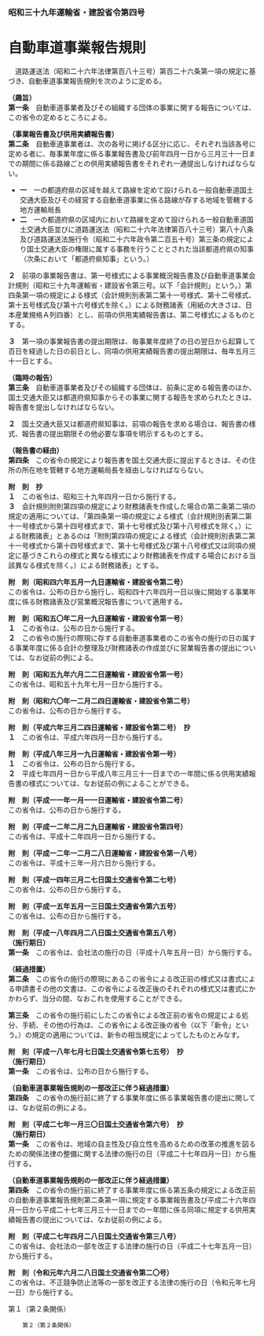 ### 昭和三十九年運輸省・建設省令第四号  
# 自動車道事業報告規則  
　道路運送法（昭和二十六年法律第百八十三号）第百二十六条第一項の規定に基づき、自動車道事業報告規則を次のように定める。  
  
**（趣旨）**  
**第一条**　自動車道事業者及びその組織する団体の事業に関する報告については、この省令の定めるところによる。  
  
**（事業報告書及び供用実績報告書）**  
**第二条**　自動車道事業者は、次の各号に掲げる区分に応じ、それぞれ当該各号に定める者に、毎事業年度に係る事業報告書及び前年四月一日から三月三十一日までの期間に係る路線ごとの供用実績報告書をそれぞれ一通提出しなければならない。  
* **一**　一の都道府県の区域を越えて路線を定めて設けられる一般自動車道国土交通大臣及びその経営する自動車道事業に係る路線が存する地域を管轄する地方運輸局長  
* **二**　一の都道府県の区域内において路線を定めて設けられる一般自動車道国土交通大臣並びに道路運送法（昭和二十六年法律第百八十三号）第八十八条及び道路運送法施行令（昭和二十六年政令第二百五十号）第三条の規定により国土交通大臣の権限に属する事務を行うこととされた当該都道府県の知事（次条において「都道府県知事」という。）  
  
**２**　前項の事業報告書は、第一号様式による事業概況報告書及び自動車道事業会計規則（昭和三十九年運輸省・建設省令第三号。以下「会計規則」という。）第四条第一項の規定による様式（会計規則別表第二第十一号様式、第十二号様式、第十五号様式及び第十六号様式を除く。）による財務諸表（用紙の大きさは、日本産業規格Ａ列四番）とし、前項の供用実績報告書は、第二号様式によるものとする。  
  
**３**　第一項の事業報告書の提出期限は、毎事業年度終了の日の翌日から起算して百日を経過した日の前日とし、同項の供用実績報告書の提出期限は、毎年五月三十一日とする。  
  
**（臨時の報告）**  
**第三条**　自動車道事業者及びその組織する団体は、前条に定める報告書のほか、国土交通大臣又は都道府県知事からその事業に関する報告を求められたときは、報告書を提出しなければならない。  
  
**２**　国土交通大臣又は都道府県知事は、前項の報告を求める場合は、報告書の様式、報告書の提出期限その他必要な事項を明示するものとする。  
  
**（報告書の経由）**  
**第四条**　この省令の規定により報告書を国土交通大臣に提出するときは、その住所の所在地を管轄する地方運輸局長を経由しなければならない。  
  
**附　則　抄**  
**１**　この省令は、昭和三十九年四月一日から施行する。  
**３**　会計規則附則第四項の規定により財務諸表を作成した場合の第二条第二項の規定の適用については、「第四条第一項の規定による様式（会計規則別表第二第十一号様式から第十四号様式まで、第十七号様式及び第十八号様式を除く。）による財務諸表」とあるのは「附則第四項の規定による様式（会計規則別表第二第十一号様式から第十四号様式まで、第十七号様式及び第十八号様式又は同項の規定に基づきこれらの様式と異なる様式により財務諸表を作成する場合における当該異なる様式を除く。）による財務諸表」とする。  
  
**附　則（昭和四六年五月一九日運輸省・建設省令第二号）**  
この省令は、公布の日から施行し、昭和四十六年四月一日以後に開始する事業年度に係る財務諸表及び営業概況報告書について適用する。  
  
**附　則（昭和五〇年二月一九日運輸省・建設省令第一号）**  
**１**　この省令は、公布の日から施行する。  
**２**　この省令の施行の際現に存する自動車道事業者のこの省令の施行の日の属する事業年度に係る会計の整理及び財務諸表の作成並びに営業報告書の提出については、なお従前の例による。  
  
**附　則（昭和五九年六月二二日運輸省・建設省令第一号）**  
この省令は、昭和五十九年七月一日から施行する。  
  
**附　則（昭和六〇年一二月二四日運輸省・建設省令第二号）**  
この省令は、公布の日から施行する。  
  
**附　則（平成六年三月二四日運輸省・建設省令第二号）　抄**  
**１**　この省令は、平成六年四月一日から施行する。  
  
**附　則（平成八年三月一九日運輸省・建設省令第一号）**  
**１**　この省令は、公布の日から施行する。  
**２**　平成七年四月一日から平成八年三月三十一日までの一年間に係る供用実績報告書の様式については、なお従前の例によることができる。  
  
**附　則（平成一一年一月一一日運輸省・建設省令第二号）**  
この省令は、公布の日から施行する。  
  
**附　則（平成一二年二月二九日運輸省・建設省令第四号）**  
この省令は、平成十二年四月一日から施行する。  
  
**附　則（平成一二年一二月二八日運輸省・建設省令第一八号）**  
この省令は、平成十三年一月六日から施行する。  
  
**附　則（平成一四年三月二七日国土交通省令第二七号）**  
この省令は、公布の日から施行する。  
  
**附　則（平成一五年五月一三日国土交通省令第六五号）**  
この省令は、公布の日から施行する。  
  
**附　則（平成一八年四月二八日国土交通省令第五八号）**  
**（施行期日）**  
**第一条**　この省令は、会社法の施行の日（平成十八年五月一日）から施行する。  
  
**（経過措置）**  
**第二条**　この省令の施行の際現にあるこの省令による改正前の様式又は書式による申請書その他の文書は、この省令による改正後のそれぞれの様式又は書式にかかわらず、当分の間、なおこれを使用することができる。  
  
**第三条**　この省令の施行前にしたこの省令による改正前の省令の規定による処分、手続、その他の行為は、この省令による改正後の省令（以下「新令」という。）の規定の適用については、新令の相当規定によってしたものとみなす。  
  
**附　則（平成一八年七月七日国土交通省令第七五号）　抄**  
**（施行期日）**  
**第一条**　この省令は、公布の日から施行する。  
  
**（自動車道事業報告規則の一部改正に伴う経過措置）**  
**第四条**　この省令の施行前に終了する事業年度に係る事業報告書の提出に関しては、なお従前の例による。  
  
**附　則（平成二七年一月三〇日国土交通省令第六号）　抄**  
**（施行期日）**  
**第一条**　この省令は、地域の自主性及び自立性を高めるための改革の推進を図るための関係法律の整備に関する法律の施行の日（平成二十七年四月一日）から施行する。  
  
**（自動車道事業報告規則の一部改正に伴う経過措置）**  
**第四条**　この省令の施行前に終了する事業年度に係る第五条の規定による改正前の自動車道事業報告規則第二条第一項に規定する事業報告書及び平成二十六年四月一日から平成二十七年三月三十一日までの一年間に係る同項に規定する供用実績報告書の提出については、なお従前の例による。  
  
**附　則（平成二七年四月二八日国土交通省令第三八号）**  
この省令は、会社法の一部を改正する法律の施行の日（平成二十七年五月一日）から施行する。  
  
**附　則（令和元年六月二八日国土交通省令第二〇号）**  
この省令は、不正競争防止法等の一部を改正する法律の施行の日（令和元年七月一日）から施行する。  
  
第１（第２条関係）  

          
        第２（第２条関係）  

          
        